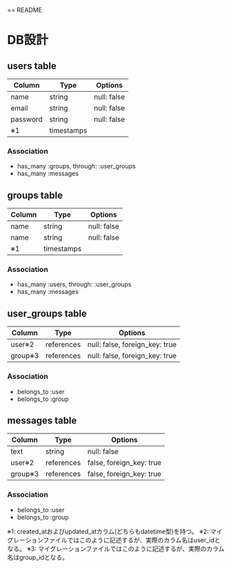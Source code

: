 == README

# DB設計

## users table
|Column|Type|Options|
|---|---|---|
|name|string|null: false|
|email|string|null: false|
|password|string|null: false|
|※1|timestamps||

### Association
- has_many :groups, through: :user_groups
- has_many :messages

## groups table
|Column|Type|Options|
|---|---|---|
|name|string|null: false|
|name|string|null: false|
|※1|timestamps||

### Association
- has_many :users, through: :user_groups
- has_many :messages

## user_groups table
|Column|Type|Options|
|---|---|---|
|user※2|references|null: false, foreign_key: true|
|group※3|references|null: false, foreign_key: true|

### Association
- belongs_to :user
- belongs_to :group

## messages table
|Column|Type|Options|
|---|---|---|
|text|string|null: false|
|user※2|references|false, foreign_key: true|
|group※3|references|false, foreign_key: true|

### Association
- belongs_to :user
- belongs_to :group

※1: created_atおよびupdated_atカラム(どちらもdatetime型)を持つ。
※2: マイグレーションファイルではこのように記述するが、実際のカラム名はuser_idとなる。
※3: マイグレーションファイルではこのように記述するが、実際のカラム名はgroup_idとなる。
